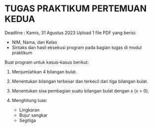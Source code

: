 # TUGAS PRAKTIKUM PERTEMUAN KEDUA

Deadline : Kamis, 31 Agustus 2023
Upload 1 file PDF yang berisi:
- NIM, Nama, dan Kelas
- Sintaks dan hasil eksekusi program pada bagian tugas di modul praktikum

Buat program untuk kasus-kasus berikut:
1. Menjumlahkan 4 bilangan bulat.
2. Menentukan bilangan terbesar dan terkecil dari tiga bilangan bulat.

3. Menentukan sisa pembagian suatu bilangan bulat dengan x (x > 0).
4. Menghitung luas:
    - Lingkaran
    - Bujur sangkar
    - Segitiga